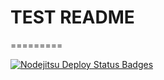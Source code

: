 TEST README
=========
=========

[![Nodejitsu Deploy Status Badges](https://webhooks.nodejitsu.com/bfm09a/webdev-project3.png)](https://webops.nodejitsu.com/#ClemMakesApps/webdev-project3) 